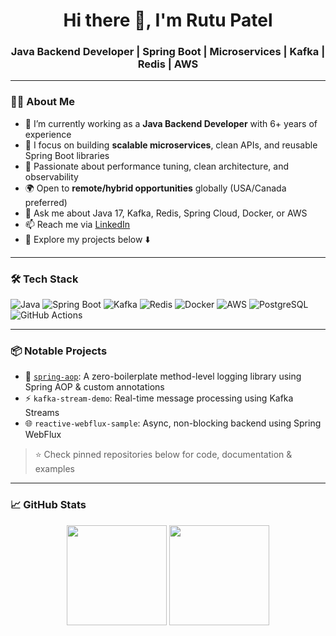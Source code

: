 <h1 align="center">Hi there 👋, I'm Rutu Patel</h1>
<h3 align="center">Java Backend Developer | Spring Boot | Microservices | Kafka | Redis | AWS</h3>

---

### 🧑‍💻 About Me

- 🔭 I’m currently working as a **Java Backend Developer** with 6+ years of experience  
- 🌱 I focus on building **scalable microservices**, clean APIs, and reusable Spring Boot libraries  
- 🧪 Passionate about performance tuning, clean architecture, and observability  
- 🌍 Open to **remote/hybrid opportunities** globally (USA/Canada preferred)  
- 💬 Ask me about Java 17, Kafka, Redis, Spring Cloud, Docker, or AWS  
- 📫 Reach me via [LinkedIn](https://www.linkedin.com/in/rutu-y-patel/)  
- 📂 Explore my projects below ⬇️  

---

### 🛠️ Tech Stack

![Java](https://img.shields.io/badge/Java-ED8B00?style=flat&logo=java&logoColor=white)
![Spring Boot](https://img.shields.io/badge/Spring_Boot-6DB33F?style=flat&logo=spring-boot&logoColor=white)
![Kafka](https://img.shields.io/badge/Apache_Kafka-231F20?style=flat&logo=apache-kafka&logoColor=white)
![Redis](https://img.shields.io/badge/Redis-DC382D?style=flat&logo=redis&logoColor=white)
![Docker](https://img.shields.io/badge/Docker-2496ED?style=flat&logo=docker&logoColor=white)
![AWS](https://img.shields.io/badge/AWS-232F3E?style=flat&logo=amazon-aws&logoColor=white)
![PostgreSQL](https://img.shields.io/badge/PostgreSQL-4169E1?style=flat&logo=postgresql&logoColor=white)
![GitHub Actions](https://img.shields.io/badge/GitHub_Actions-2088FF?style=flat&logo=github-actions&logoColor=white)

---

### 📦 Notable Projects

- 🔧 [`spring-aop`](https://github.com/rutu-y-patel/spring-aop): A zero-boilerplate method-level logging library using Spring AOP & custom annotations  
- ⚡ `kafka-stream-demo`: Real-time message processing using Kafka Streams  
- 🌐 `reactive-webflux-sample`: Async, non-blocking backend using Spring WebFlux  

> ⭐ Check pinned repositories below for code, documentation & examples

---

### 📈 GitHub Stats

<p align="center">
  <img src="https://github-readme-stats.vercel.app/api?username=rutu-y-patel&show_icons=true&theme=default" height="160"/>
  <img src="https://github-readme-stats.vercel.app/api/top-langs/?username=rutu-y-patel&layout=compact&theme=default" height="160"/>
</p>
